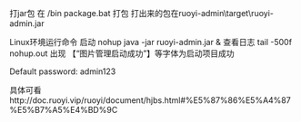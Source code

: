 打jar包
在 /bin
package.bat 打包
打出来的包在ruoyi-admin\target\ruoyi-admin.jar


Linux环境运行命令
启动  nohup java -jar ruoyi-admin.jar &
查看日志 tail -500f nohup.out
出现 【“图片管理启动成功”】等字体为启动项目成功

Default password: admin123



具体可看http://doc.ruoyi.vip/ruoyi/document/hjbs.html#%E5%87%86%E5%A4%87%E5%B7%A5%E4%BD%9C
